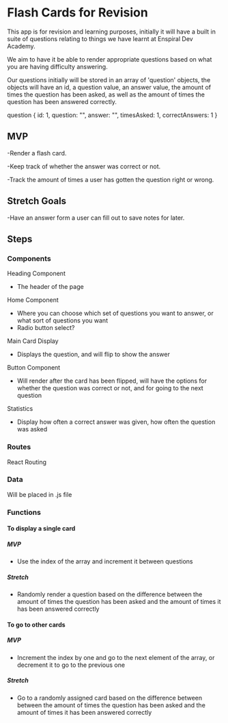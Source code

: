 # Flash Cards for Revision

This app is for revision and learning purposes, initially it will have a built in suite of questions relating to things we have learnt at Enspiral Dev Academy. 

We aim to have it be able to render appropriate questions based on what you are having difficulty answering.

Our questions initially will be stored in an array of 'question' objects, the objects will have an id, a question value, an answer value, the amount of times the question has been asked, as well as the amount of times the question has been answered correctly.

question {
  id: 1,
  question: "",
  answer: "",
  timesAsked: 1,
  correctAnswers: 1
}



## MVP 
-Render a flash card.

-Keep track of whether the answer was correct or not.

-Track the amount of times a user has gotten the question right or wrong.

## Stretch Goals

-Have an answer form a user can fill out to save notes for later.


## Steps

### Components

Heading Component
- The header of the page

Home Component
- Where you can choose which set of questions you want to answer, or what sort of questions you want
- Radio button select? 

Main Card Display
- Displays the question, and will flip to show the answer

Button Component
- Will render after the card has been flipped, will have the options for whether the question was correct or not, and for going to the next question

Statistics
- Display how often a correct answer was given, how often the question was asked

### Routes

React Routing

### Data

Will be placed in .js file

### Functions

#### To display a single card
##### MVP 
- Use the index of the array and increment it between questions

##### Stretch 
- Randomly render a question based on the difference between the amount of times the question has been asked and the amount of times it has been answered correctly

#### To go to other cards
##### MVP 
- Increment the index by one and go to the next element of the array, or decrement it to go to the previous one
##### Stretch
- Go to a randomly assigned card based on the difference between between the amount of times the question has been asked and the amount of times it has been answered correctly 

